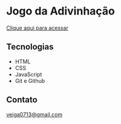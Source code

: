 # Jogo da Adivinhação

[Clique aqui para acessar](https://https://veigaeduardo.github.io/Jogo-Adivinhacao/)

## Tecnologias

- HTML
- CSS
- JavaScript
- Git e Github

## Contato

veiga0713@gmail.com